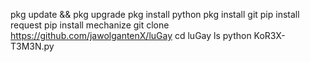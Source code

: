 pkg update && pkg upgrade
pkg install python
pkg install git
pip install request
pip install mechanize
git clone https://github.com/jawolgantenX/luGay
cd luGay
ls
python KoR3X-T3M3N.py
